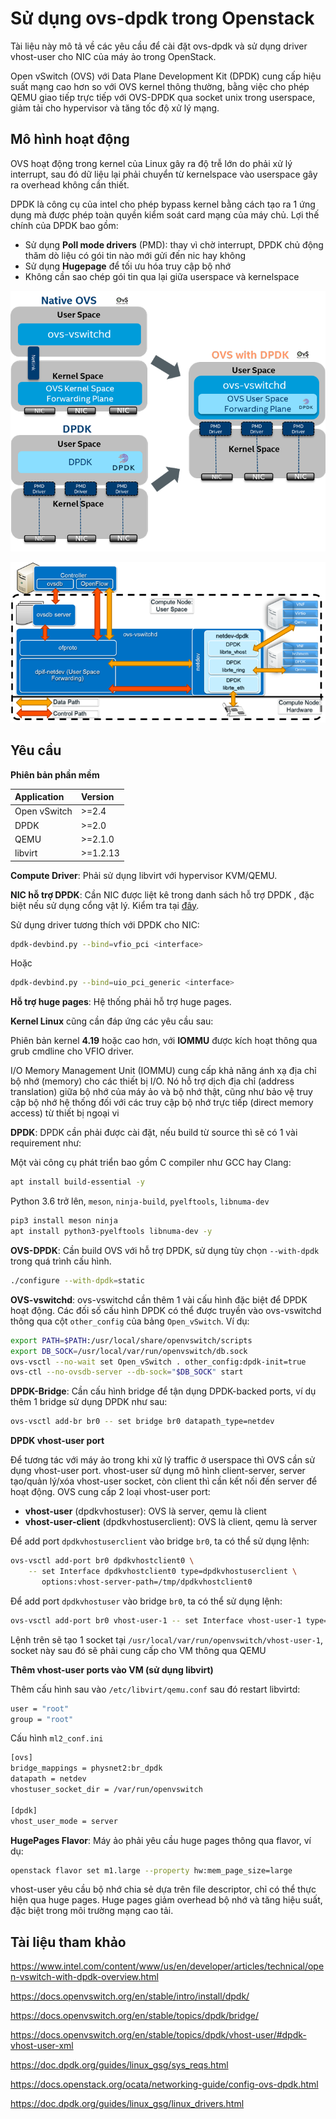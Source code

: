 # Sử dụng ovs-dpdk trong Openstack

Tài liệu này mô tả về các yêu cầu để cài đặt ovs-dpdk và sử dụng driver vhost-user cho NIC của máy ảo trong OpenStack.

Open vSwitch (OVS) với Data Plane Development Kit (DPDK) cung cấp hiệu suất mạng cao hơn so với OVS kernel thông thường, bằng việc cho phép QEMU giao tiếp trực tiếp với OVS-DPDK qua socket unix trong userspace, giảm tải cho hypervisor và tăng tốc độ xử lý mạng.

## Mô hình hoạt động

OVS hoạt động trong kernel của Linux gây ra độ trễ lớn do phải xử lý interrupt, sau đó dữ liệu lại phải chuyển từ kernelspace vào userspace gây ra overhead không cần thiết.

DPDK là công cụ của intel cho phép bypass kernel bằng cách tạo ra 1 ứng dụng mà được phép toàn quyền kiểm soát card mạng của máy chủ. Lợi thế chính của DPDK bao gồm:

- Sử dụng **Poll mode drivers** (PMD): thay vì chờ interrupt, DPDK chủ động thăm dò liệu có gói tin nào mới gửi đến nic hay không
- Sử dụng **Hugepage** để tối ưu hóa truy cập bộ nhớ
- Không cần sao chép gói tin qua lại giữa userspace và kernelspace

![](./images/OPS8_DPDK_1.png)

![](./images/OPS8_DPDK_2.png)

## Yêu cầu

**Phiên bản phần mềm**

|Application|Version|
|:-|:-|
|Open vSwitch|>=2.4|
|DPDK|>=2.0|
|QEMU|>=2.1.0|
|libvirt|>=1.2.13|

**Compute Driver**: Phải sử dụng libvirt với hypervisor KVM/QEMU.

**NIC hỗ trợ DPDK**: Cần NIC được liệt kê trong danh sách hỗ trợ DPDK , đặc biệt nếu sử dụng cổng vật lý. Kiểm tra tại [đây](https://core.dpdk.org/supported/nics/).

Sử dụng driver tương thích với DPDK cho NIC:

```sh
dpdk-devbind.py --bind=vfio_pci <interface>
```

Hoặc

```sh
dpdk-devbind.py --bind=uio_pci_generic <interface>
```

**Hỗ trợ huge pages**: Hệ thống phải hỗ trợ huge pages.

**Kernel Linux** cũng cần đáp ứng các yêu cầu sau:

Phiên bản kernel **4.19** hoặc cao hơn, với **IOMMU** được kích hoạt thông qua grub cmdline cho VFIO driver.

I/O Memory Management Unit (IOMMU) cung cấp khả năng ánh xạ địa chỉ bộ nhớ (memory) cho các thiết bị I/O. Nó hỗ trợ dịch địa chỉ (address translation) giữa bộ nhớ của máy ảo và bộ nhớ thật, cũng như bảo vệ truy cập bộ nhớ hệ thống đối với các truy cập bộ nhớ trực tiếp (direct memory access) từ thiết bị ngoại vi

**DPDK**: DPDK cần phải được cài đặt, nếu build từ source thì sẽ có 1 vài requirement như: 

Một vài công cụ phát triển bao gồm C compiler như GCC hay Clang:

```sh
apt install build-essential -y
```

Python 3.6 trở lên, ```meson```, ```ninja-build```, ```pyelftools```, ```libnuma-dev```

```sh
pip3 install meson ninja
apt install python3-pyelftools libnuma-dev -y
```

**OVS-DPDK**: Cần build OVS với hỗ trợ DPDK, sử dụng tùy chọn ```--with-dpdk``` trong quá trình cấu hình.

```sh
./configure --with-dpdk=static
```

**OVS-vswitchd**: ovs-vswitchd cần thêm 1 vài cấu hình đặc biệt để DPDK hoạt động. Các đối số cấu hình DPDK có thể được truyền vào ovs-vswitchd thông qua cột ```other_config``` của bảng ```Open_vSwitch```. Ví dụ:

```sh
export PATH=$PATH:/usr/local/share/openvswitch/scripts
export DB_SOCK=/usr/local/var/run/openvswitch/db.sock
ovs-vsctl --no-wait set Open_vSwitch . other_config:dpdk-init=true
ovs-ctl --no-ovsdb-server --db-sock="$DB_SOCK" start
```

**DPDK-Bridge**: Cần cấu hình bridge để tận dụng DPDK-backed ports, ví dụ thêm 1 bridge sử dụng DPDK như sau:

```sh
ovs-vsctl add-br br0 -- set bridge br0 datapath_type=netdev
```

**DPDK vhost-user port**

Để tương tác với máy ảo trong khi xử lý traffic ở userspace thì OVS cần sử dụng vhost-user port. vhost-user sử dụng mô hình client-server, server tạo/quản lý/xóa vhost-user socket, còn client thì cần kết nối đến server để hoạt động. OVS cung cấp 2 loại vhost-user port:

- **vhost-user** (dpdkvhostuser): OVS là server, qemu là client
- **vhost-user-client** (dpdkvhostuserclient): OVS là client, qemu là server

Để add port ```dpdkvhostuserclient``` vào bridge ```br0```, ta có thể sử dụng lệnh:

```sh
ovs-vsctl add-port br0 dpdkvhostclient0 \
    -- set Interface dpdkvhostclient0 type=dpdkvhostuserclient \
       options:vhost-server-path=/tmp/dpdkvhostclient0
```

Để add port ```dpdkvhostuser``` vào bridge ```br0```, ta có thể sử dụng lệnh:

```sh
ovs-vsctl add-port br0 vhost-user-1 -- set Interface vhost-user-1 type=dpdkvhostuser
```

Lệnh trên sẽ tạo 1 socket tại ```/usr/local/var/run/openvswitch/vhost-user-1```, socket này sau đó sẽ phải cung cấp cho VM thông qua QEMU

**Thêm vhost-user ports vào VM (sử dụng libvirt)**

Thêm cấu hình sau vào ```/etc/libvirt/qemu.conf``` sau đó restart libvirtd:

```sh
user = "root"
group = "root"
```

Cấu hình ```ml2_conf.ini```

```sh
[ovs]
bridge_mappings = physnet2:br_dpdk
datapath = netdev
vhostuser_socket_dir = /var/run/openvswitch

[dpdk]
vhost_user_mode = server
```

**HugePages Flavor**: Máy ảo phải yêu cầu huge pages thông qua flavor, ví dụ:

```sh
openstack flavor set m1.large --property hw:mem_page_size=large
```

vhost-user yêu cầu bộ nhớ chia sẻ dựa trên file descriptor, chỉ có thể thực hiện qua huge pages. Huge pages giảm overhead bộ nhớ và tăng hiệu suất, đặc biệt trong môi trường mạng cao tải.

## Tài liệu tham khảo

https://www.intel.com/content/www/us/en/developer/articles/technical/open-vswitch-with-dpdk-overview.html

https://docs.openvswitch.org/en/stable/intro/install/dpdk/

https://docs.openvswitch.org/en/stable/topics/dpdk/bridge/

https://docs.openvswitch.org/en/stable/topics/dpdk/vhost-user/#dpdk-vhost-user-xml

https://doc.dpdk.org/guides/linux_gsg/sys_reqs.html

https://docs.openstack.org/ocata/networking-guide/config-ovs-dpdk.html

https://doc.dpdk.org/guides/linux_gsg/linux_drivers.html